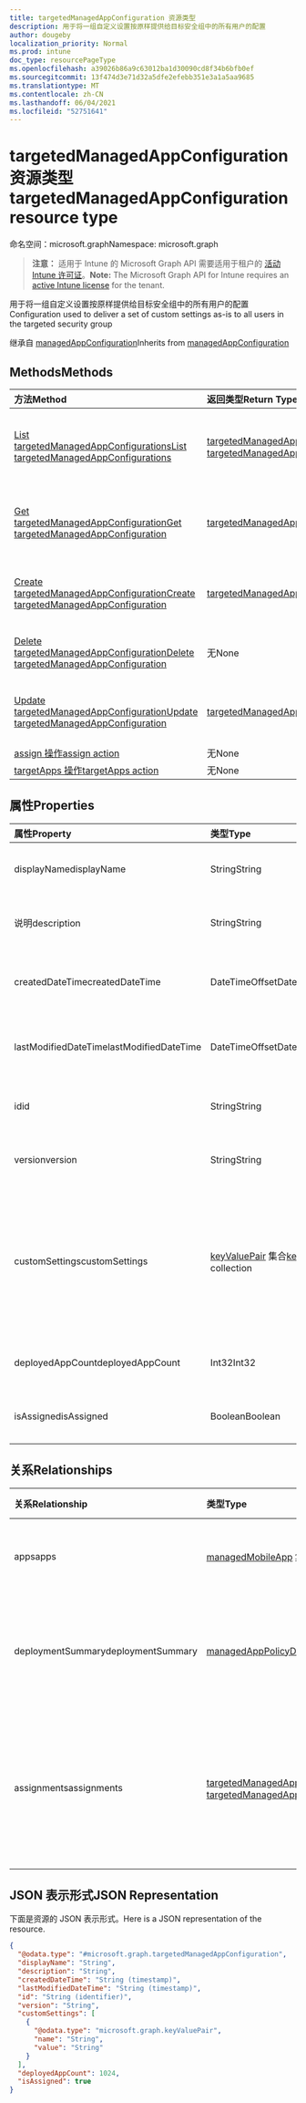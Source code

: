 ```yaml
---
title: targetedManagedAppConfiguration 资源类型
description: 用于将一组自定义设置按原样提供给目标安全组中的所有用户的配置
author: dougeby
localization_priority: Normal
ms.prod: intune
doc_type: resourcePageType
ms.openlocfilehash: a39026b86a9c63012ba1d30090cd8f34b6bfb0ef
ms.sourcegitcommit: 13f474d3e71d32a5dfe2efebb351e3a1a5aa9685
ms.translationtype: MT
ms.contentlocale: zh-CN
ms.lasthandoff: 06/04/2021
ms.locfileid: "52751641"
---
```

# <a name="targetedmanagedappconfiguration-resource-type"></a><span data-ttu-id="bc55e-103">targetedManagedAppConfiguration 资源类型</span><span class="sxs-lookup"><span data-stu-id="bc55e-103">targetedManagedAppConfiguration resource type</span></span>

<span data-ttu-id="bc55e-104">命名空间：microsoft.graph</span><span class="sxs-lookup"><span data-stu-id="bc55e-104">Namespace: microsoft.graph</span></span>

> <span data-ttu-id="bc55e-105">**注意：** 适用于 Intune 的 Microsoft Graph API 需要适用于租户的 [活动 Intune 许可证](https://go.microsoft.com/fwlink/?linkid=839381)。</span><span class="sxs-lookup"><span data-stu-id="bc55e-105">**Note:** The Microsoft Graph API for Intune requires an [active Intune license](https://go.microsoft.com/fwlink/?linkid=839381) for the tenant.</span></span>

<span data-ttu-id="bc55e-106">用于将一组自定义设置按原样提供给目标安全组中的所有用户的配置</span><span class="sxs-lookup"><span data-stu-id="bc55e-106">Configuration used to deliver a set of custom settings as-is to all users in the targeted security group</span></span>


<span data-ttu-id="bc55e-107">继承自 [managedAppConfiguration](../resources/intune-mam-managedappconfiguration.md)</span><span class="sxs-lookup"><span data-stu-id="bc55e-107">Inherits from [managedAppConfiguration](../resources/intune-mam-managedappconfiguration.md)</span></span>

## <a name="methods"></a><span data-ttu-id="bc55e-108">Methods</span><span class="sxs-lookup"><span data-stu-id="bc55e-108">Methods</span></span>
|<span data-ttu-id="bc55e-109">方法</span><span class="sxs-lookup"><span data-stu-id="bc55e-109">Method</span></span>|<span data-ttu-id="bc55e-110">返回类型</span><span class="sxs-lookup"><span data-stu-id="bc55e-110">Return Type</span></span>|<span data-ttu-id="bc55e-111">Description</span><span class="sxs-lookup"><span data-stu-id="bc55e-111">Description</span></span>|
|:---|:---|:---|
|[<span data-ttu-id="bc55e-112">List targetedManagedAppConfigurations</span><span class="sxs-lookup"><span data-stu-id="bc55e-112">List targetedManagedAppConfigurations</span></span>](../api/intune-mam-targetedmanagedappconfiguration-list.md)|<span data-ttu-id="bc55e-113">[targetedManagedAppConfiguration](../resources/intune-mam-targetedmanagedappconfiguration.md) 集合</span><span class="sxs-lookup"><span data-stu-id="bc55e-113">[targetedManagedAppConfiguration](../resources/intune-mam-targetedmanagedappconfiguration.md) collection</span></span>|<span data-ttu-id="bc55e-114">列出 [targetedManagedAppConfiguration](../resources/intune-mam-targetedmanagedappconfiguration.md) 对象的属性和关系。</span><span class="sxs-lookup"><span data-stu-id="bc55e-114">List properties and relationships of the [targetedManagedAppConfiguration](../resources/intune-mam-targetedmanagedappconfiguration.md) objects.</span></span>|
|[<span data-ttu-id="bc55e-115">Get targetedManagedAppConfiguration</span><span class="sxs-lookup"><span data-stu-id="bc55e-115">Get targetedManagedAppConfiguration</span></span>](../api/intune-mam-targetedmanagedappconfiguration-get.md)|[<span data-ttu-id="bc55e-116">targetedManagedAppConfiguration</span><span class="sxs-lookup"><span data-stu-id="bc55e-116">targetedManagedAppConfiguration</span></span>](../resources/intune-mam-targetedmanagedappconfiguration.md)|<span data-ttu-id="bc55e-117">读取 [targetedManagedAppConfiguration](../resources/intune-mam-targetedmanagedappconfiguration.md) 对象的属性和关系。</span><span class="sxs-lookup"><span data-stu-id="bc55e-117">Read properties and relationships of the [targetedManagedAppConfiguration](../resources/intune-mam-targetedmanagedappconfiguration.md) object.</span></span>|
|[<span data-ttu-id="bc55e-118">Create targetedManagedAppConfiguration</span><span class="sxs-lookup"><span data-stu-id="bc55e-118">Create targetedManagedAppConfiguration</span></span>](../api/intune-mam-targetedmanagedappconfiguration-create.md)|[<span data-ttu-id="bc55e-119">targetedManagedAppConfiguration</span><span class="sxs-lookup"><span data-stu-id="bc55e-119">targetedManagedAppConfiguration</span></span>](../resources/intune-mam-targetedmanagedappconfiguration.md)|<span data-ttu-id="bc55e-120">创建新的 [targetedManagedAppConfiguration](../resources/intune-mam-targetedmanagedappconfiguration.md) 对象。</span><span class="sxs-lookup"><span data-stu-id="bc55e-120">Create a new [targetedManagedAppConfiguration](../resources/intune-mam-targetedmanagedappconfiguration.md) object.</span></span>|
|[<span data-ttu-id="bc55e-121">Delete targetedManagedAppConfiguration</span><span class="sxs-lookup"><span data-stu-id="bc55e-121">Delete targetedManagedAppConfiguration</span></span>](../api/intune-mam-targetedmanagedappconfiguration-delete.md)|<span data-ttu-id="bc55e-122">无</span><span class="sxs-lookup"><span data-stu-id="bc55e-122">None</span></span>|<span data-ttu-id="bc55e-123">删除 [targetedManagedAppConfiguration](../resources/intune-mam-targetedmanagedappconfiguration.md)。</span><span class="sxs-lookup"><span data-stu-id="bc55e-123">Deletes a [targetedManagedAppConfiguration](../resources/intune-mam-targetedmanagedappconfiguration.md).</span></span>|
|[<span data-ttu-id="bc55e-124">Update targetedManagedAppConfiguration</span><span class="sxs-lookup"><span data-stu-id="bc55e-124">Update targetedManagedAppConfiguration</span></span>](../api/intune-mam-targetedmanagedappconfiguration-update.md)|[<span data-ttu-id="bc55e-125">targetedManagedAppConfiguration</span><span class="sxs-lookup"><span data-stu-id="bc55e-125">targetedManagedAppConfiguration</span></span>](../resources/intune-mam-targetedmanagedappconfiguration.md)|<span data-ttu-id="bc55e-126">更新 [targetedManagedAppConfiguration](../resources/intune-mam-targetedmanagedappconfiguration.md) 对象的属性。</span><span class="sxs-lookup"><span data-stu-id="bc55e-126">Update the properties of a [targetedManagedAppConfiguration](../resources/intune-mam-targetedmanagedappconfiguration.md) object.</span></span>|
|[<span data-ttu-id="bc55e-127">assign 操作</span><span class="sxs-lookup"><span data-stu-id="bc55e-127">assign action</span></span>](../api/intune-mam-targetedmanagedappconfiguration-assign.md)|<span data-ttu-id="bc55e-128">无</span><span class="sxs-lookup"><span data-stu-id="bc55e-128">None</span></span>|<span data-ttu-id="bc55e-129">尚未记录</span><span class="sxs-lookup"><span data-stu-id="bc55e-129">Not yet documented</span></span>|
|[<span data-ttu-id="bc55e-130">targetApps 操作</span><span class="sxs-lookup"><span data-stu-id="bc55e-130">targetApps action</span></span>](../api/intune-mam-targetedmanagedappconfiguration-targetapps.md)|<span data-ttu-id="bc55e-131">无</span><span class="sxs-lookup"><span data-stu-id="bc55e-131">None</span></span>|<span data-ttu-id="bc55e-132">尚未记录</span><span class="sxs-lookup"><span data-stu-id="bc55e-132">Not yet documented</span></span>|

## <a name="properties"></a><span data-ttu-id="bc55e-133">属性</span><span class="sxs-lookup"><span data-stu-id="bc55e-133">Properties</span></span>
|<span data-ttu-id="bc55e-134">属性</span><span class="sxs-lookup"><span data-stu-id="bc55e-134">Property</span></span>|<span data-ttu-id="bc55e-135">类型</span><span class="sxs-lookup"><span data-stu-id="bc55e-135">Type</span></span>|<span data-ttu-id="bc55e-136">说明</span><span class="sxs-lookup"><span data-stu-id="bc55e-136">Description</span></span>|
|:---|:---|:---|
|<span data-ttu-id="bc55e-137">displayName</span><span class="sxs-lookup"><span data-stu-id="bc55e-137">displayName</span></span>|<span data-ttu-id="bc55e-138">String</span><span class="sxs-lookup"><span data-stu-id="bc55e-138">String</span></span>|<span data-ttu-id="bc55e-139">策略显示名称。</span><span class="sxs-lookup"><span data-stu-id="bc55e-139">Policy display name.</span></span> <span data-ttu-id="bc55e-140">继承自 [managedAppPolicy](../resources/intune-mam-managedapppolicy.md)</span><span class="sxs-lookup"><span data-stu-id="bc55e-140">Inherited from [managedAppPolicy](../resources/intune-mam-managedapppolicy.md)</span></span>|
|<span data-ttu-id="bc55e-141">说明</span><span class="sxs-lookup"><span data-stu-id="bc55e-141">description</span></span>|<span data-ttu-id="bc55e-142">String</span><span class="sxs-lookup"><span data-stu-id="bc55e-142">String</span></span>|<span data-ttu-id="bc55e-143">策略的说明。</span><span class="sxs-lookup"><span data-stu-id="bc55e-143">The policy's description.</span></span> <span data-ttu-id="bc55e-144">继承自 [managedAppPolicy](../resources/intune-mam-managedapppolicy.md)</span><span class="sxs-lookup"><span data-stu-id="bc55e-144">Inherited from [managedAppPolicy](../resources/intune-mam-managedapppolicy.md)</span></span>|
|<span data-ttu-id="bc55e-145">createdDateTime</span><span class="sxs-lookup"><span data-stu-id="bc55e-145">createdDateTime</span></span>|<span data-ttu-id="bc55e-146">DateTimeOffset</span><span class="sxs-lookup"><span data-stu-id="bc55e-146">DateTimeOffset</span></span>|<span data-ttu-id="bc55e-147">创建策略的日期和时间。</span><span class="sxs-lookup"><span data-stu-id="bc55e-147">The date and time the policy was created.</span></span> <span data-ttu-id="bc55e-148">继承自 [managedAppPolicy](../resources/intune-mam-managedapppolicy.md)</span><span class="sxs-lookup"><span data-stu-id="bc55e-148">Inherited from [managedAppPolicy](../resources/intune-mam-managedapppolicy.md)</span></span>|
|<span data-ttu-id="bc55e-149">lastModifiedDateTime</span><span class="sxs-lookup"><span data-stu-id="bc55e-149">lastModifiedDateTime</span></span>|<span data-ttu-id="bc55e-150">DateTimeOffset</span><span class="sxs-lookup"><span data-stu-id="bc55e-150">DateTimeOffset</span></span>|<span data-ttu-id="bc55e-151">上次修改策略的时间。</span><span class="sxs-lookup"><span data-stu-id="bc55e-151">Last time the policy was modified.</span></span> <span data-ttu-id="bc55e-152">继承自 [managedAppPolicy](../resources/intune-mam-managedapppolicy.md)</span><span class="sxs-lookup"><span data-stu-id="bc55e-152">Inherited from [managedAppPolicy](../resources/intune-mam-managedapppolicy.md)</span></span>|
|<span data-ttu-id="bc55e-153">id</span><span class="sxs-lookup"><span data-stu-id="bc55e-153">id</span></span>|<span data-ttu-id="bc55e-154">String</span><span class="sxs-lookup"><span data-stu-id="bc55e-154">String</span></span>|<span data-ttu-id="bc55e-155">实体的键。</span><span class="sxs-lookup"><span data-stu-id="bc55e-155">Key of the entity.</span></span> <span data-ttu-id="bc55e-156">继承自 [managedAppPolicy](../resources/intune-mam-managedapppolicy.md)</span><span class="sxs-lookup"><span data-stu-id="bc55e-156">Inherited from [managedAppPolicy](../resources/intune-mam-managedapppolicy.md)</span></span>|
|<span data-ttu-id="bc55e-157">version</span><span class="sxs-lookup"><span data-stu-id="bc55e-157">version</span></span>|<span data-ttu-id="bc55e-158">String</span><span class="sxs-lookup"><span data-stu-id="bc55e-158">String</span></span>|<span data-ttu-id="bc55e-159">实体的版本。</span><span class="sxs-lookup"><span data-stu-id="bc55e-159">Version of the entity.</span></span> <span data-ttu-id="bc55e-160">继承自 [managedAppPolicy](../resources/intune-mam-managedapppolicy.md)</span><span class="sxs-lookup"><span data-stu-id="bc55e-160">Inherited from [managedAppPolicy](../resources/intune-mam-managedapppolicy.md)</span></span>|
|<span data-ttu-id="bc55e-161">customSettings</span><span class="sxs-lookup"><span data-stu-id="bc55e-161">customSettings</span></span>|<span data-ttu-id="bc55e-162">[keyValuePair](../resources/intune-mam-keyvaluepair.md) 集合</span><span class="sxs-lookup"><span data-stu-id="bc55e-162">[keyValuePair](../resources/intune-mam-keyvaluepair.md) collection</span></span>|<span data-ttu-id="bc55e-163">要发送到配置范围确定的用户应用的一组字符串键和字符串值对，不由此服务更改。继承自 [ managedAppConfiguration ](../resources/intune-mam-managedappconfiguration.md)</span><span class="sxs-lookup"><span data-stu-id="bc55e-163">A set of string key and string value pairs to be sent to apps for users to whom the configuration is scoped, unalterned by this service Inherited from [managedAppConfiguration](../resources/intune-mam-managedappconfiguration.md)</span></span>|
|<span data-ttu-id="bc55e-164">deployedAppCount</span><span class="sxs-lookup"><span data-stu-id="bc55e-164">deployedAppCount</span></span>|<span data-ttu-id="bc55e-165">Int32</span><span class="sxs-lookup"><span data-stu-id="bc55e-165">Int32</span></span>|<span data-ttu-id="bc55e-166">当前策略部署到的应用的计数。</span><span class="sxs-lookup"><span data-stu-id="bc55e-166">Count of apps to which the current policy is deployed.</span></span>|
|<span data-ttu-id="bc55e-167">isAssigned</span><span class="sxs-lookup"><span data-stu-id="bc55e-167">isAssigned</span></span>|<span data-ttu-id="bc55e-168">Boolean</span><span class="sxs-lookup"><span data-stu-id="bc55e-168">Boolean</span></span>|<span data-ttu-id="bc55e-169">指示策略是否部署到任何包含组。</span><span class="sxs-lookup"><span data-stu-id="bc55e-169">Indicates if the policy is deployed to any inclusion groups or not.</span></span>|

## <a name="relationships"></a><span data-ttu-id="bc55e-170">关系</span><span class="sxs-lookup"><span data-stu-id="bc55e-170">Relationships</span></span>
|<span data-ttu-id="bc55e-171">关系</span><span class="sxs-lookup"><span data-stu-id="bc55e-171">Relationship</span></span>|<span data-ttu-id="bc55e-172">类型</span><span class="sxs-lookup"><span data-stu-id="bc55e-172">Type</span></span>|<span data-ttu-id="bc55e-173">说明</span><span class="sxs-lookup"><span data-stu-id="bc55e-173">Description</span></span>|
|:---|:---|:---|
|<span data-ttu-id="bc55e-174">apps</span><span class="sxs-lookup"><span data-stu-id="bc55e-174">apps</span></span>|<span data-ttu-id="bc55e-175">[managedMobileApp](../resources/intune-mam-managedmobileapp.md) 集合</span><span class="sxs-lookup"><span data-stu-id="bc55e-175">[managedMobileApp](../resources/intune-mam-managedmobileapp.md) collection</span></span>|<span data-ttu-id="bc55e-176">策略部署到的应用的列表。</span><span class="sxs-lookup"><span data-stu-id="bc55e-176">List of apps to which the policy is deployed.</span></span>|
|<span data-ttu-id="bc55e-177">deploymentSummary</span><span class="sxs-lookup"><span data-stu-id="bc55e-177">deploymentSummary</span></span>|[<span data-ttu-id="bc55e-178">managedAppPolicyDeploymentSummary</span><span class="sxs-lookup"><span data-stu-id="bc55e-178">managedAppPolicyDeploymentSummary</span></span>](../resources/intune-mam-managedapppolicydeploymentsummary.md)|<span data-ttu-id="bc55e-179">配置的部署摘要的导航属性。</span><span class="sxs-lookup"><span data-stu-id="bc55e-179">Navigation property to deployment summary of the configuration.</span></span>|
|<span data-ttu-id="bc55e-180">assignments</span><span class="sxs-lookup"><span data-stu-id="bc55e-180">assignments</span></span>|<span data-ttu-id="bc55e-181">[targetedManagedAppPolicyAssignment](../resources/intune-mam-targetedmanagedapppolicyassignment.md) 集合</span><span class="sxs-lookup"><span data-stu-id="bc55e-181">[targetedManagedAppPolicyAssignment](../resources/intune-mam-targetedmanagedapppolicyassignment.md) collection</span></span>|<span data-ttu-id="bc55e-182">策略部署到的包含组和排除组列表的导航属性。</span><span class="sxs-lookup"><span data-stu-id="bc55e-182">Navigation property to list of inclusion and exclusion groups to which the policy is deployed.</span></span>|

## <a name="json-representation"></a><span data-ttu-id="bc55e-183">JSON 表示形式</span><span class="sxs-lookup"><span data-stu-id="bc55e-183">JSON Representation</span></span>
<span data-ttu-id="bc55e-184">下面是资源的 JSON 表示形式。</span><span class="sxs-lookup"><span data-stu-id="bc55e-184">Here is a JSON representation of the resource.</span></span>
<!-- {
  "blockType": "resource",
  "keyProperty": "id",
  "@odata.type": "microsoft.graph.targetedManagedAppConfiguration"
}
-->
``` json
{
  "@odata.type": "#microsoft.graph.targetedManagedAppConfiguration",
  "displayName": "String",
  "description": "String",
  "createdDateTime": "String (timestamp)",
  "lastModifiedDateTime": "String (timestamp)",
  "id": "String (identifier)",
  "version": "String",
  "customSettings": [
    {
      "@odata.type": "microsoft.graph.keyValuePair",
      "name": "String",
      "value": "String"
    }
  ],
  "deployedAppCount": 1024,
  "isAssigned": true
}
```




